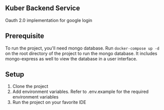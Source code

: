 ## Kuber Backend Service
Oauth 2.0 implementation for google login

## Prerequisite
To run the project, you'll need mongo database. Run `docker-compose up -d` on the root directory of the project to run the mongo database. It includes mongo-express as well to view the database in a user interface.

## Setup
1. Clone the project
2. Add environment variables. Refer to .env.example for the required environment variables
3. Run the project on your favorite IDE
